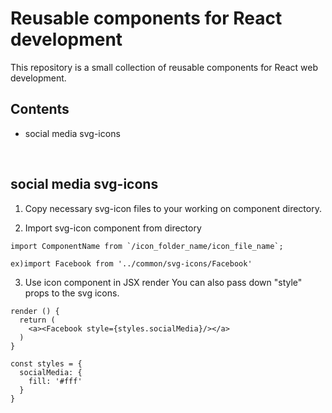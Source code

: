 # Reusable components for React development
This repository is a small collection of reusable components for React web development.
<br />

## Contents
* social media svg-icons

<br />


## social media svg-icons

1. Copy necessary svg-icon files to your working on component directory.

2. Import svg-icon component from directory
```JSX
import ComponentName from `/icon_folder_name/icon_file_name`; 

ex)import Facebook from '../common/svg-icons/Facebook'
```

3. Use icon component in JSX render
You can also pass down "style" props to the svg icons.

```JSX
render () {
  return (
    <a><Facebook style={styles.socialMedia}/></a>
  )
}

const styles = {
  socialMedia: {
    fill: '#fff'
  }
}
```

